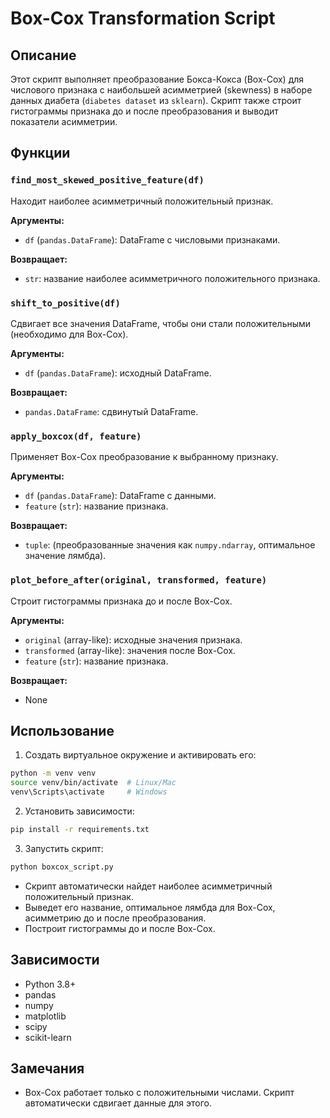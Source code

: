 # Box-Cox Transformation Script

## Описание

Этот скрипт выполняет преобразование Бокса-Кокса (Box-Cox) для числового признака с наибольшей асимметрией (skewness) в наборе данных диабета (`diabetes dataset` из `sklearn`). Скрипт также строит гистограммы признака до и после преобразования и выводит показатели асимметрии.

## Функции

### `find_most_skewed_positive_feature(df)`
Находит наиболее асимметричный положительный признак.

**Аргументы:**
- `df` (`pandas.DataFrame`): DataFrame с числовыми признаками.

**Возвращает:**
- `str`: название наиболее асимметричного положительного признака.

### `shift_to_positive(df)`
Сдвигает все значения DataFrame, чтобы они стали положительными (необходимо для Box-Cox).

**Аргументы:**
- `df` (`pandas.DataFrame`): исходный DataFrame.

**Возвращает:**
- `pandas.DataFrame`: сдвинутый DataFrame.

### `apply_boxcox(df, feature)`
Применяет Box-Cox преобразование к выбранному признаку.

**Аргументы:**
- `df` (`pandas.DataFrame`): DataFrame с данными.
- `feature` (`str`): название признака.

**Возвращает:**
- `tuple`: (преобразованные значения как `numpy.ndarray`, оптимальное значение лямбда).

### `plot_before_after(original, transformed, feature)`
Строит гистограммы признака до и после Box-Cox.

**Аргументы:**
- `original` (array-like): исходные значения признака.
- `transformed` (array-like): значения после Box-Cox.
- `feature` (`str`): название признака.

**Возвращает:**
- None

## Использование

1. Создать виртуальное окружение и активировать его:

```bash
python -m venv venv
source venv/bin/activate  # Linux/Mac
venv\Scripts\activate     # Windows
```

2. Установить зависимости:

```bash
pip install -r requirements.txt
```

3. Запустить скрипт:

```bash
python boxcox_script.py
```

- Скрипт автоматически найдет наиболее асимметричный положительный признак.
- Выведет его название, оптимальное лямбда для Box-Cox, асимметрию до и после преобразования.
- Построит гистограммы до и после Box-Cox.

## Зависимости

- Python 3.8+
- pandas
- numpy
- matplotlib
- scipy
- scikit-learn

## Замечания

- Box-Cox работает только с положительными числами. Скрипт автоматически сдвигает данные для этого.